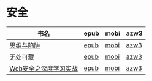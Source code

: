 # 安全

| 书名 | epub | mobi | azw3 |
| --- | --- | --- | --- |
| [思维与陷阱](http://ct.dalanmei.com/f/31084289-572127765-47ef79) | [epub](http://ct.dalanmei.com/f/31084289-572127765-47ef79) | [mobi](http://ct.dalanmei.com/f/31084289-571630508-4c8eb3) | [azw3](http://ct.dalanmei.com/f/31084289-572187751-5227b4) |
| [无处可藏](http://ct.dalanmei.com/f/31084289-571733528-287fb0) | [epub](http://ct.dalanmei.com/f/31084289-571733528-287fb0) | [mobi](http://ct.dalanmei.com/f/31084289-571613438-5a5b43) | [azw3](http://ct.dalanmei.com/f/31084289-571913115-3a4c6a) |
| [Web安全之深度学习实战](http://ct.dalanmei.com/f/31084289-571801324-b9e309) | [epub](http://ct.dalanmei.com/f/31084289-571801324-b9e309) | [mobi](http://ct.dalanmei.com/f/31084289-571532063-e91e22) | [azw3](http://ct.dalanmei.com/f/31084289-571989278-27f3ee) |
